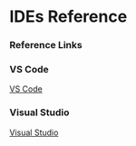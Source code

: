 # IDEs Reference

### Reference Links

### VS Code

[VS Code](./vscode/)

### Visual Studio

[Visual Studio](./visualStudio/)
